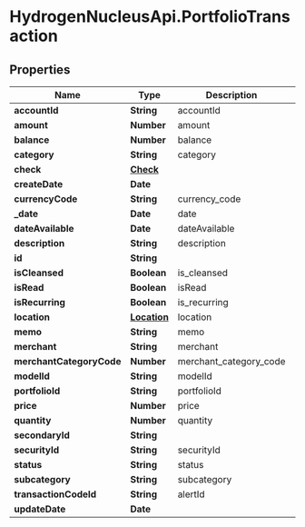 # HydrogenNucleusApi.PortfolioTransaction

## Properties
Name | Type | Description | Notes
------------ | ------------- | ------------- | -------------
**accountId** | **String** | accountId | 
**amount** | **Number** | amount | [optional] 
**balance** | **Number** | balance | [optional] 
**category** | **String** | category | [optional] 
**check** | [**Check**](Check.md) |  | [optional] 
**createDate** | **Date** |  | [optional] 
**currencyCode** | **String** | currency_code | [optional] 
**_date** | **Date** | date | 
**dateAvailable** | **Date** | dateAvailable | [optional] 
**description** | **String** | description | [optional] 
**id** | **String** |  | [optional] 
**isCleansed** | **Boolean** | is_cleansed | [optional] 
**isRead** | **Boolean** | isRead | [optional] 
**isRecurring** | **Boolean** | is_recurring | [optional] 
**location** | [**Location**](Location.md) | location | [optional] 
**memo** | **String** | memo | [optional] 
**merchant** | **String** | merchant | [optional] 
**merchantCategoryCode** | **Number** | merchant_category_code | [optional] 
**modelId** | **String** | modelId | 
**portfolioId** | **String** | portfolioId | 
**price** | **Number** | price | [optional] 
**quantity** | **Number** | quantity | [optional] 
**secondaryId** | **String** |  | [optional] 
**securityId** | **String** | securityId | [optional] 
**status** | **String** | status | [optional] 
**subcategory** | **String** | subcategory | [optional] 
**transactionCodeId** | **String** | alertId | 
**updateDate** | **Date** |  | [optional] 


